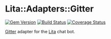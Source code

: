 Lita::Adapters::Gitter
======================

[![Gem Version](https://badge.fury.io/rb/lita-gitter.svg)](http://badge.fury.io/rb/lita-gitter)
[![Build Status](https://travis-ci.org/braiden-vasco/lita-gitter.svg)](https://travis-ci.org/braiden-vasco/lita-gitter)
[![Coverage Status](https://coveralls.io/repos/braiden-vasco/lita-gitter/badge.svg)](https://coveralls.io/r/braiden-vasco/lita-gitter)

[Gitter](https://gitter.im) adapter for the [Lita](https://lita.io) chat bot.
